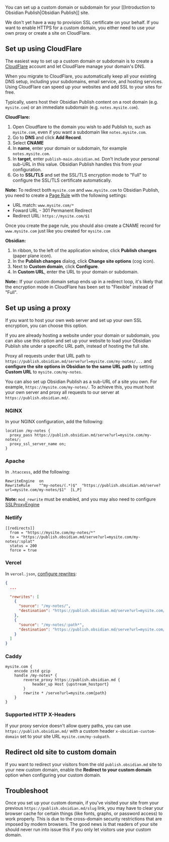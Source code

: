 You can set up a custom domain or subdomain for your [[Introduction to Obsidian Publish|Obsidian Publish]] site.

We don't yet have a way to provision SSL certificate on your behalf. If you want to enable HTTPS for a custom domain, you either need to use your own proxy or create a site on CloudFlare.

## Set up using CloudFlare

The easiest way to set up a custom domain or subdomain is to create a [CloudFlare](https://cloudflare.com) account and let CloudFlare manage your domain's DNS.

When you migrate to CloudFlare, you automatically keep all your existing DNS setup, including your subdomains, email service, and hosting services. Using CloudFlare can speed up your websites and add SSL to your sites for free.

Typically, users host their Obsidian Publish content on a root domain (e.g. `mysite.com`) or an immediate subdomain (e.g. `notes.mysite.com`).

**CloudFlare:**

1. Open Cloudflare to the domain you wish to add Publish to, such as `mysite.com`, even if you want a subdomain like `notes.mysite.com`.
1. Go to **DNS** and click **Add Record**.
1. Select **CNAME**
1. In **name**, enter your domain or subdomain, for example `notes.mysite.com`.
1. In **target**, enter `publish-main.obsidian.md`. Don't include your personal sub-URL in this value. Obsidian Publish handles this from your configuration.
1. Go to **SSL/TLS** and set the SSL/TLS encryption mode to "Full" to configure the SSL/TLS certificate automatically.

**Note:** To redirect both `mysite.com` and `www.mysite.com` to Obsidian Publish, you need to create a [Page Rule](https://support.cloudflare.com/hc/en-us/articles/200172336-Creating-Page-Rules) with the following settings:

- URL match: `www.mysite.com/*`
- Foward URL - 301 Permanent Redirect
- Redirect URL: `https://mysite.com/$1`

Once you create the page rule, you should also create a CNAME record for `www.mysite.com` just like you created for `mysite.com`

**Obsidian:**

1. In ribbon, to the left of the application window, click **Publish changes** (paper plane icon).
1. In the **Publish changes** dialog, click **Change site options** (cog icon).
1. Next to **Custom domain**, click **Configure**.
1. In **Custom URL**, enter the URL to your domain or subdomain.

**Note:**: If your custom domain setup ends up in a redirect loop, it's likely that the encryption mode in CloudFlare has been set to "Flexible" instead of "Full".

## Set up using a proxy

If you want to host your own web server and set up your own SSL encryption, you can choose this option.

If you are already hosting a website under your domain or subdomain, you can also use this option and set up your website to load your Obsidian Publish site under a specific URL path, instead of hosting the full site.

Proxy all requests under that URL path to `https://publish.obsidian.md/serve?url=mysite.com/my-notes/...` and **configure the site options in Obsidian to the same URL path** by setting **Custom URL** to `mysite.com/my-notes`.

You can also set up Obsidian Publish as a sub-URL of a site you own. For example, `https://mysite.com/my-notes/`. To achieve this, you must host your own server and proxy all requests to our server at `https://publish.obsidian.md/`.

### NGINX

In your NGINX configuration, add the following:

```nginx
location /my-notes {
  proxy_pass https://publish.obsidian.md/serve?url=mysite.com/my-notes/;
  proxy_ssl_server_name on;
}
```

### Apache

In `.htaccess`, add the following:

```htaccess
RewriteEngine  on
RewriteRule    "^my-notes/(.*)$"  "https://publish.obsidian.md/serve?url=mysite.com/my-notes/$1"  [L,P]
```

**Note:** `mod_rewrite` must be enabled, and you may also need to configure [SSLProxyEngine](https://stackoverflow.com/questions/40938148/reverse-proxy-for-external-url-apache)

### Netlify

```
[[redirects]]
  from = "https://mysite.com/my-notes/*"
  to = "https://publish.obsidian.md/serve?url=mysite.com/my-notes/:splat"
  status = 200
  force = true
```

### Vercel

In `vercel.json`, [configure rewrites](https://vercel.com/docs/configuration#project/rewrites):

```json
{
  ...

  "rewrites": [
    {
      "source": "/my-notes/",
      "destination": "https://publish.obsidian.md/serve?url=mysite.com/my-notes"
    },
    {
      "source": "/my-notes/:path*",
      "destination": "https://publish.obsidian.md/serve?url=mysite.com/my-notes/:path*"
    }
  ]
}
```

### Caddy

```
mysite.com {
	encode zstd gzip
	handle /my-notes* {
		reverse_proxy https://publish.obsidian.md {
			header_up Host {upstream_hostport}
		}
		rewrite * /serve?url=mysite.com{path}
	}
}
```

### Supported HTTP X-Headers

If your proxy service doesn't allow query paths, you can use `https://publish.obsidian.md/` with a custom header `x-obsidian-custom-domain` set to your site URL `mysite.com/my-subpath`.

## Redirect old site to custom domain

If you want to redirect your visitors from the old `publish.obsidian.md` site to your new custom domain, enable the **Redirect to your custom domain** option when configuring your custom domain.

## Troubleshoot

Once you set up your custom domain, if you've visited your site from your previous `https://publish.obsidian.md/slug` link, you may have to clear your browser cache for certain things (like fonts, graphs, or password access) to work properly. This is due to the cross-domain security restrictions that are imposed by modern browsers. The good news is that readers of your site should never run into issue this if you only let visitors use your custom domain.
